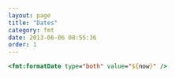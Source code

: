 ```yaml
---
layout: page
title: "Dates"
category: fmt
date: 2013-06-06 08:55:36
order: 1
---
```


```jsp
<fmt:formatDate type="both" value="${now}" />
```
